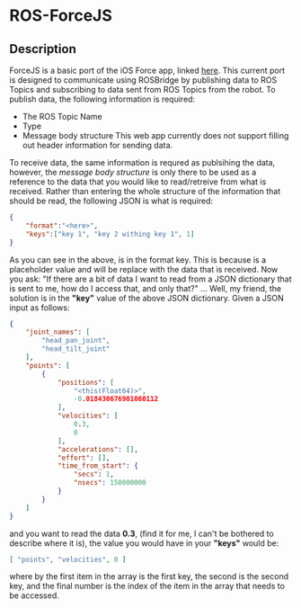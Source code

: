 # ROS-ForceJS

## Description

ForceJS is a basic port of the iOS Force app, linked [here](http://forceproject.github.io). This current port is designed to communicate using ROSBridge by publishing data to ROS Topics and subscribing to data sent from ROS Topics from the robot.
To publish data, the following information is required:
- The ROS Topic Name
- Type
- Message body structure
This web app currently does not support filling out header information for sending data.

To receive data, the same information is requred as publsihing the data, however, the *message body structure* is only there to be used as a reference to the data that you would like to read/retreive from what is received. Rather than entering the whole structure of the information that should be read, the following JSON is what is required:
```json
{
    "format":"<here>",
    "keys":["key 1", "key 2 withing key 1", 1]
}
```
As you can see in the above, **<here>** is in the format key. This is because **<here>** is a placeholder value and will be replace with the data that is received.
Now you ask: "If there are a bit of data I want to read from a JSON dictionary that is sent to me, how do I access that, and only that?"
...
Well, my friend, the solution is in the **"key"** value of the above JSON dictionary. Given a JSON input as follows:
```json
{
    "joint_names": [
        "head_pan_joint",
        "head_tilt_joint"
    ],
    "points": [
        {
            "positions": [
                "<this(Float64)>",
                -0.018430676901060112
            ],
            "velocities": [
                0.3,
                0
            ],
            "accelerations": [],
            "effort": [],
            "time_from_start": {
                "secs": 1,
                "nsecs": 150000000
            }
        }
    ]
}
```
and you want to read the data **0.3**, (find it for me, I can't be bothered to describe where it is), the value you would have in your **"keys"** would be:
```json
[ "points", "velocities", 0 ]
```
where by the first item in the array is the first key, the second is the second key, and the final number is the index of the item in the array that needs to be accessed.